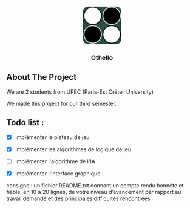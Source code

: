 <!-- PROJECT LOGO -->
<br />
<div align="center">
    <a href="https://git-etudiants.lacl.fr/u32100235/othello">
        <img src="img/logo.png" alt="Logo" width="101" height="99">
    </a>
    <h3 align="center">Othello</h3>
</div>

## About The Project

We are 2 students from UPEC (Paris-Est Créteil University)

We made this project for our third semester.

## Todo list : 
- [x] Implémenter le plateau de jeu
- [X] Implémenter les algorithmes de logique de jeu
- [ ] Implémenter l'algorithme de l'IA
- [x] Implémenter l'interface graphique


consigne :
un fichier README.txt donnant un compte rendu honnête et fiable, en 10
à 20 lignes, de votre niveau d’avancement par rapport au travail demandé
et des principales difficultés rencontrées 


